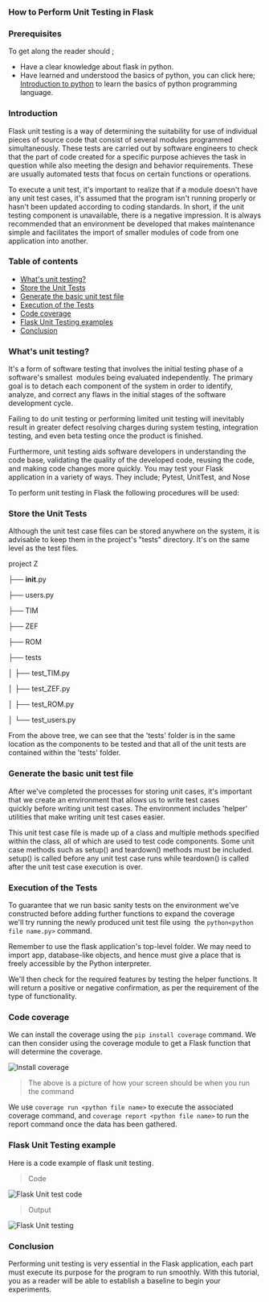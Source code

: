 ### How to Perform Unit Testing in Flask

### Prerequisites
To get along the reader should ;
- Have a clear knowledge about flask in python.
- Have learned and understood the basics of python, you can click here; [Introduction to python](https://www.w3schools.com/python/python_intro.asp) to learn the basics of python programming language.

### Introduction
Flask unit testing is a way of determining the suitability for use of individual pieces of source code that consist of several modules programmed simultaneously. These tests are carried out by software engineers to check that the part of code created for a specific purpose achieves the task in question while also meeting the design and behavior requirements. These are usually automated tests that focus on certain functions or operations.

To execute a unit test, it's important to realize that if a module doesn't have any unit test cases, it's assumed that the program isn't running properly or hasn't been updated according to coding standards. In short, if the unit testing component is unavailable, there is a negative impression. It is always recommended that an environment be developed that makes maintenance simple and facilitates the import of smaller modules of code from one application into another.

### Table of contents
- [What's unit testing?](#What's-unit-testing?)
- [Store the Unit Tests](#store-the-unit-tests)
- [Generate the basic unit test file](#generate-the-basic-unit-test-file)
- [Execution of the Tests](#execution-of-the-unit-tests)
- [Code coverage](#code-coverage)
- [Flask Unit Testing examples](#flask-unit-testing-examples)
- [Conclusion](#conclusion)

### What's unit testing?
It's a form of software testing that involves the initial testing phase of a software's smallest  modules being evaluated independently. The primary goal is to detach each component of the system in order to identify, analyze, and correct any flaws in the initial stages of the software development cycle.

Failing to do unit testing or performing limited unit testing will inevitably result in greater defect resolving charges during system testing, integration testing, and even beta testing once the product is finished.

Furthermore, unit testing aids software developers in understanding the code base, validating the quality of the developed code, reusing the code, and making code changes more quickly. You may test your Flask application in a variety of ways. They include; Pytest, UnitTest, and Nose

To perform unit testing in Flask the following procedures will be used:

### Store the Unit Tests
Although the unit test case files can be stored anywhere on the system, it is advisable to keep them in the project's "tests" directory. It's on the same level as the test files.

project Z

├── __init__.py

├── users.py

├── TIM

├── ZEF

├── ROM

├── tests

│     ├── test_TIM.py

│     ├── test_ZEF.py

│     ├── test_ROM.py

│     └── test_users.py

From the above tree, we can see that the 'tests' folder is in the same location as the components to be tested and that all of the unit tests are contained within the 'tests' folder.

### Generate the basic unit test file
After we've completed the processes for storing unit cases, it's important that we create an environment that allows us to write test cases quickly before writing unit test cases. The environment includes 'helper' utilities that make writing unit test cases easier.

This unit test case file is made up of a class and multiple methods specified within the class, all of which are used to test code components. Some unit case methods such as setup() and teardown() methods must be included. setup() is called before any unit test case runs while teardown() is called after the unit test case execution is over.  

### Execution of the Tests
To guarantee that we run basic sanity tests on the environment we've constructed before adding further functions to expand the coverage we'll try running the newly produced unit test file using  the `python<python file name.py>` command.

Remember to use the flask application's top-level folder. We may need to import app, database-like objects, and hence must give a place that is freely accessible by the Python interpreter.

We'll then check for the required features by testing the helper functions. It will return a positive or negative confirmation, as per the requirement of the type of functionality.

### Code coverage
We can install the coverage using the `pip install coverage` command. We can then consider using the coverage module to get a Flask function that will determine the coverage.

![Install coverage](/engineering-education/how-to-perform-unit-testing-in-flask/instal.png)

> The above is a picture of how your screen should be when you run the command

We use `coverage run <python file name>` to execute the associated coverage command, and `coverage report <python file name>` to run the report command once the data has been gathered.



### Flask Unit Testing example
Here is a code example of flask unit testing.

> Code

![Flask Unit test code](/engineering-education/how-to-perform-unit-testing-in-flask/cov.jpg)

> Output

![Flask Unit testing](/engineering-education/how-to-perform-unit-testing-in-flask/unittestt.jpg)

### Conclusion
Performing unit testing is very essential in the Flask application, each part must execute its purpose for the program to run smoothly. With this tutorial, you as a reader will be able to establish a baseline to begin your experiments.










